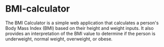 # BMI-calculator

The BMI Calculator is a simple web application that calculates a person's Body Mass Index (BMI) based on their height and weight inputs. It also provides an interpretation of the BMI value to determine if the person is underweight, normal weight, overweight, or obese.
